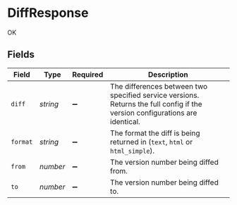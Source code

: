 # DiffResponse

OK


## Fields

| Field                                                                                                                        | Type                                                                                                                         | Required                                                                                                                     | Description                                                                                                                  |
| ---------------------------------------------------------------------------------------------------------------------------- | ---------------------------------------------------------------------------------------------------------------------------- | ---------------------------------------------------------------------------------------------------------------------------- | ---------------------------------------------------------------------------------------------------------------------------- |
| `diff`                                                                                                                       | *string*                                                                                                                     | :heavy_minus_sign:                                                                                                           | The differences between two specified service versions. Returns the full config if the version configurations are identical. |
| `format`                                                                                                                     | *string*                                                                                                                     | :heavy_minus_sign:                                                                                                           | The format the diff is being returned in (`text`, `html` or `html_simple`).                                                  |
| `from`                                                                                                                       | *number*                                                                                                                     | :heavy_minus_sign:                                                                                                           | The version number being diffed from.                                                                                        |
| `to`                                                                                                                         | *number*                                                                                                                     | :heavy_minus_sign:                                                                                                           | The version number being diffed to.                                                                                          |